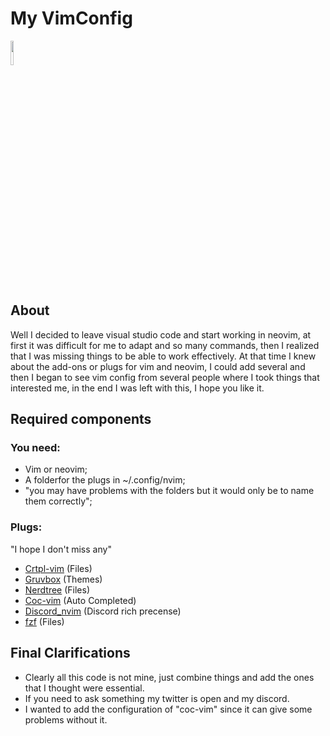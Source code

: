
# My VimConfig

<code><img width="10%" src="https://www.vectorlogo.zone/logos/neovimio/neovimio-ar21.svg"></code>

## About

Well I decided to leave visual studio code and start working in neovim, at first it was difficult for me to adapt and so many commands, then I realized that I was missing things to be able to work effectively. At that time I knew about the add-ons or plugs for vim and neovim, I could add several and then I began to see vim config from several people where I took things that interested me, in the end I was left with this, I hope you like it.

## Required components

### You need:
 - Vim or neovim;
 - A folderfor the plugs in ~/.config/nvim;
 - "you may have problems with the folders but it would only be to name them correctly";
 
### Plugs:
"I hope I don't miss any"
- [Crtpl-vim](https://github.com/kien/ctrlp.vim) (Files)
- [Gruvbox](https://github.com/morhetz/gruvbox) (Themes)
- [Nerdtree](https://github.com/preservim/nerdtree) (Files)
- [Coc-vim](https://github.com/neoclide/coc.nvim) (Auto Completed)
- [Discord_nvim](https://github.com/aurieh/discord.nvim) (Discord rich precense)
- [fzf](https://github.com/junegunn/fzf.vim) (Files)

## Final Clarifications

- Clearly all this code is not mine, just combine things and add the ones that I thought were essential.
- If you need to ask something my twitter is open and my discord.
- I wanted to add the configuration of "coc-vim" since it can give some problems without it.

